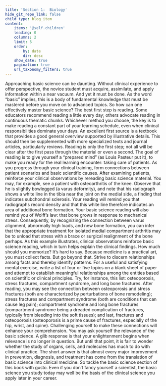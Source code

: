 ```yaml
---
title: 'Section 1:  Biology'
hide_git_repo_link: false
child_type: blog_item
content:
    items: '@self.children'
    leading: 0
    columns: 2
    limit: 5
    order:
        by: date
        dir: desc
    show_date: true
    pagination: true
    url_taxonomy_filters: true
---
```


Approaching basic science can be daunting. Without clinical experience to offer perspective, the novice student must acquire, assimilate, and apply information within a near vacuum. And yet it must be done. As the word “basic” implies, this is a body of fundamental knowledge that must be mastered before you move on to advanced topics. So how can one effectively master basic science? The best first step is reading. Some educators recommend reading a little every day; others advocate reading in continuous thematic chunks. Whichever method you choose, the key is to make reading a constant part of your learning schedule, even when clinical responsibilities dominate your days. An excellent first source is a textbook that provides a good general overview supported by illustrative details. This should then be supplemented with more specialized texts and journal articles, particularly reviews. Reading is only the first step; not all will be clear after the first pass through the material or even a second. The goal of reading is to give yourself a “prepared mind” (as Louis Pasteur put it), to make you ready for the real learning encounter: taking care of patients. As you progress through your clinical training, form connections between patient scenarios and basic scientific causes. After examining patients, reinforce your clinical observations by rereading basic science material. You may, for example, see a patient with osteoarthritis of the knee. Observe that he is slightly bowlegged (a varus deformity), and note that his radiograph shows a white line in the tibia near the joint on the medial side, a finding that indicates subchondral sclerosis. Your reading will remind you that radiographs record density and that this white line therefore indicates an area of additional bone formation. Your basic science reading will also remind you of Wolff’s law: that bone grows in response to mechanical stress. Consequently, by recognizing the connection between varus alignment, abnormally high loads, and new bone formation, you can infer that the appropriate treatment for isolated medial compartment arthritis may be to unload that stress with a brace or surgical realignment of the bone perhaps. As this example illustrates, clinical observations reinforce basic science reading, which in turn helps explain the clinical findings. How much should you memorize? It’s hard to say. Because medicine is a practical art, you must collect facts. But go beyond that. Strive to discern relationships among facts and thereby identify patterns. For a useful and satisfying mental exercise, write a list of four or five topics on a blank sheet of paper and attempt to establish meaningful relationships among the entities based on scientific or clinical principles. Try, for instance, this list: osteoporosis, stress fractures, compartment syndrome, and long bone fractures. After reading, you may see the connection between osteoporosis and stress fractures (both are characterized by perturbations of bone remodeling); stress fractures and compartment syndrome (both are conditions that can cause leg pain); compartment syndrome and long bone fractures (compartment syndrome being a dreaded complication of fractures, typically from bleeding into the soft tissues); and last, fractures and osteoporosis (osteoporosis is a prime cause of fractures, especially of the hip, wrist, and spine). Challenging yourself to make these connections will enhance your comprehension. You may ask yourself the relevance of the basic science. A glib response is that your enlightenment begins when relevance is no longer in question. But until that point, it is fair to wonder whether the study of organs, cells, and molecules has much to do with clinical practice. The short answer is that almost every major improvement in prevention, diagnosis, and treatment has come from the translation of basic science into clinical medicine. So tackle the basic science section of this book with gusto. Even if you don’t fancy yourself a scientist, the basic science you study today may well be the basis of the clinical science you apply later in your career.